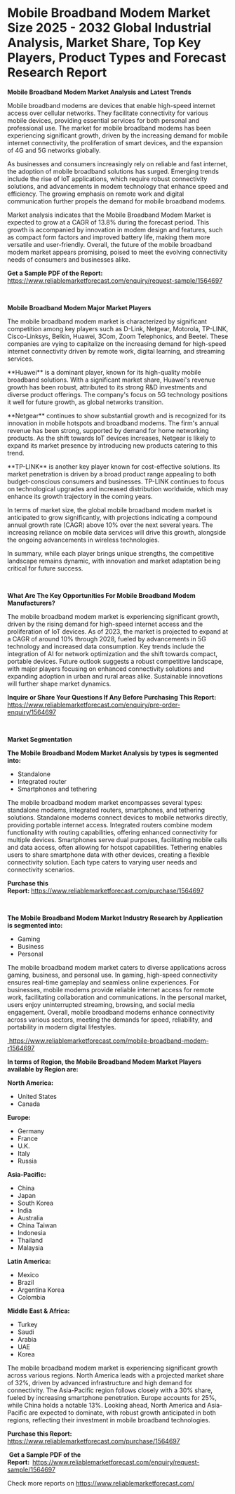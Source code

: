 <p><h1>Mobile Broadband Modem Market Size 2025 - 2032 Global Industrial Analysis, Market Share, Top Key Players, Product Types and Forecast Research Report</h1></p><p><strong>Mobile Broadband Modem Market Analysis and Latest Trends</strong></p>
<p><p>Mobile broadband modems are devices that enable high-speed internet access over cellular networks. They facilitate connectivity for various mobile devices, providing essential services for both personal and professional use. The market for mobile broadband modems has been experiencing significant growth, driven by the increasing demand for mobile internet connectivity, the proliferation of smart devices, and the expansion of 4G and 5G networks globally. </p><p>As businesses and consumers increasingly rely on reliable and fast internet, the adoption of mobile broadband solutions has surged. Emerging trends include the rise of IoT applications, which require robust connectivity solutions, and advancements in modem technology that enhance speed and efficiency. The growing emphasis on remote work and digital communication further propels the demand for mobile broadband modems.</p><p>Market analysis indicates that the Mobile Broadband Modem Market is expected to grow at a CAGR of 13.8% during the forecast period. This growth is accompanied by innovation in modem design and features, such as compact form factors and improved battery life, making them more versatile and user-friendly. Overall, the future of the mobile broadband modem market appears promising, poised to meet the evolving connectivity needs of consumers and businesses alike.</p></p>
<p><strong>Get a Sample PDF of the Report:&nbsp;</strong> <a href="https://www.reliablemarketforecast.com/enquiry/request-sample/1564697?utm_campaign=2450&utm_medium=2&utm_source=Github&utm_content=ia&utm_term=06042025&utm_id=mobile-broadband-modem">https://www.reliablemarketforecast.com/enquiry/request-sample/1564697</a></p>
<p>&nbsp;</p>
<p><strong>Mobile Broadband Modem Major Market Players</strong></p>
<p><p>The mobile broadband modem market is characterized by significant competition among key players such as D-Link, Netgear, Motorola, TP-LINK, Cisco-Linksys, Belkin, Huawei, 3Com, Zoom Telephonics, and Beetel. These companies are vying to capitalize on the increasing demand for high-speed internet connectivity driven by remote work, digital learning, and streaming services.</p><p>**Huawei** is a dominant player, known for its high-quality mobile broadband solutions. With a significant market share, Huawei's revenue growth has been robust, attributed to its strong R&D investments and diverse product offerings. The company's focus on 5G technology positions it well for future growth, as global networks transition.</p><p>**Netgear** continues to show substantial growth and is recognized for its innovation in mobile hotspots and broadband modems. The firm's annual revenue has been strong, supported by demand for home networking products. As the shift towards IoT devices increases, Netgear is likely to expand its market presence by introducing new products catering to this trend.</p><p>**TP-LINK** is another key player known for cost-effective solutions. Its market penetration is driven by a broad product range appealing to both budget-conscious consumers and businesses. TP-LINK continues to focus on technological upgrades and increased distribution worldwide, which may enhance its growth trajectory in the coming years.</p><p>In terms of market size, the global mobile broadband modem market is anticipated to grow significantly, with projections indicating a compound annual growth rate (CAGR) above 10% over the next several years. The increasing reliance on mobile data services will drive this growth, alongside the ongoing advancements in wireless technologies.</p><p>In summary, while each player brings unique strengths, the competitive landscape remains dynamic, with innovation and market adaptation being critical for future success.</p></p>
<p>&nbsp;</p>
<p><strong>What Are The Key Opportunities For Mobile Broadband Modem Manufacturers?</strong></p>
<p><p>The mobile broadband modem market is experiencing significant growth, driven by the rising demand for high-speed internet access and the proliferation of IoT devices. As of 2023, the market is projected to expand at a CAGR of around 10% through 2028, fueled by advancements in 5G technology and increased data consumption. Key trends include the integration of AI for network optimization and the shift towards compact, portable devices. Future outlook suggests a robust competitive landscape, with major players focusing on enhanced connectivity solutions and expanding adoption in urban and rural areas alike. Sustainable innovations will further shape market dynamics.</p></p>
<p><strong>Inquire or Share Your Questions If Any Before Purchasing This Report:</strong> <a href="https://www.reliablemarketforecast.com/enquiry/pre-order-enquiry/1564697?utm_campaign=2450&utm_medium=2&utm_source=Github&utm_content=ia&utm_term=06042025&utm_id=mobile-broadband-modem">https://www.reliablemarketforecast.com/enquiry/pre-order-enquiry/1564697</a></p>
<p>&nbsp;</p>
<p><strong>Market Segmentation</strong></p>
<p><strong>The Mobile Broadband Modem Market Analysis by types is segmented into:</strong></p>
<p><ul><li>Standalone</li><li>Integrated router</li><li>Smartphones and tethering</li></ul></p>
<p><p>The mobile broadband modem market encompasses several types: standalone modems, integrated routers, smartphones, and tethering solutions. Standalone modems connect devices to mobile networks directly, providing portable internet access. Integrated routers combine modem functionality with routing capabilities, offering enhanced connectivity for multiple devices. Smartphones serve dual purposes, facilitating mobile calls and data access, often allowing for hotspot capabilities. Tethering enables users to share smartphone data with other devices, creating a flexible connectivity solution. Each type caters to varying user needs and connectivity scenarios.</p></p>
<p><strong>Purchase this Report:&nbsp;</strong><a href="https://www.reliablemarketforecast.com/purchase/1564697?utm_campaign=2450&utm_medium=2&utm_source=Github&utm_content=ia&utm_term=06042025&utm_id=mobile-broadband-modem">https://www.reliablemarketforecast.com/purchase/1564697</a></p>
<p>&nbsp;</p>
<p><strong>The Mobile Broadband Modem Market Industry Research by Application is segmented into:</strong></p>
<p><ul><li>Gaming</li><li>Business</li><li>Personal</li></ul></p>
<p><p>The mobile broadband modem market caters to diverse applications across gaming, business, and personal use. In gaming, high-speed connectivity ensures real-time gameplay and seamless online experiences. For businesses, mobile modems provide reliable internet access for remote work, facilitating collaboration and communications. In the personal market, users enjoy uninterrupted streaming, browsing, and social media engagement. Overall, mobile broadband modems enhance connectivity across various sectors, meeting the demands for speed, reliability, and portability in modern digital lifestyles.</p></p>
<p><a href="https://www.reliablemarketforecast.com/mobile-broadband-modem-r1564697?utm_campaign=2450&utm_medium=2&utm_source=Github&utm_content=ia&utm_term=06042025&utm_id=mobile-broadband-modem">&nbsp;https://www.reliablemarketforecast.com/mobile-broadband-modem-r1564697</a></p>
<p><strong>In terms of Region, the Mobile Broadband Modem Market Players available by Region are:</strong></p>
<p>
    <p> <strong> North America: </strong>
        <ul>
            <li>United States</li>
            <li>Canada</li>
        </ul>
        </p> 
    <p> <strong> Europe: </strong>
        <ul>
            <li>Germany</li>
            <li>France</li>
            <li>U.K.</li>
            <li>Italy</li>
            <li>Russia</li>
        </ul>
        </p> 
    <p> <strong> Asia-Pacific: </strong>
        <ul>
            <li>China</li>
            <li>Japan</li>
            <li>South Korea</li>
            <li>India</li>
            <li>Australia</li>
            <li>China Taiwan</li>
            <li>Indonesia</li>
            <li>Thailand</li>
            <li>Malaysia</li>
        </ul>
        </p> 
    <p> <strong> Latin America: </strong>
        <ul>
            <li>Mexico</li>
            <li>Brazil</li>
            <li>Argentina Korea</li>
            <li>Colombia</li>
        </ul>
        </p> 
    <p> <strong> Middle East & Africa: </strong>
        <ul>
            <li>Turkey</li>
            <li>Saudi</li>
            <li>Arabia</li>
            <li>UAE</li>
            <li>Korea</li>
        </ul>
    </p>
    </p>
<p><p>The mobile broadband modem market is experiencing significant growth across various regions. North America leads with a projected market share of 32%, driven by advanced infrastructure and high demand for connectivity. The Asia-Pacific region follows closely with a 30% share, fueled by increasing smartphone penetration. Europe accounts for 25%, while China holds a notable 13%. Looking ahead, North America and Asia-Pacific are expected to dominate, with robust growth anticipated in both regions, reflecting their investment in mobile broadband technologies.</p></p>
<p><strong>Purchase this Report: </strong><a href="https://www.reliablemarketforecast.com/purchase/1564697?utm_campaign=2450&utm_medium=2&utm_source=Github&utm_content=ia&utm_term=06042025&utm_id=mobile-broadband-modem">https://www.reliablemarketforecast.com/purchase/1564697</a></p>
<p>&nbsp;<strong>Get a Sample PDF of the Report:&nbsp;&nbsp;</strong><a href="https://www.reliablemarketforecast.com/enquiry/request-sample/1564697?utm_campaign=2450&utm_medium=2&utm_source=Github&utm_content=ia&utm_term=06042025&utm_id=mobile-broadband-modem">https://www.reliablemarketforecast.com/enquiry/request-sample/1564697</a></p>
<p><strong></strong></p>
<p>Check more reports on <a href="https://www.reliablemarketforecast.com/?utm_campaign=2450&utm_medium=2&utm_source=Github&utm_content=ia&utm_term=06042025&utm_id=mobile-broadband-modem">https://www.reliablemarketforecast.com/</a></p>